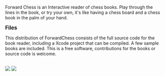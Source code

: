 Forward Chess is an Interactive reader of chess books. Play through the lines in the book, or try your own, it's like having a chess board and a chess book in the palm of your hand.

<b><big>Files</big></b>

This distribution of ForwardChess consists of the full source code for the book reader, including a Xcode project that can be compiled. A few sample books are included. This is a free software, contributions for the books or source code is welcome.

<br>

<img src="http://a1.mzstatic.com/us/r30/Purple5/v4/2f/2d/54/2f2d54db-9aae-ddba-607a-a6e2aa2567b7/screen322x572.jpeg">
<img src="http://a2.mzstatic.com/us/r30/Purple5/v4/0a/7f/6a/0a7f6a07-858c-de9e-f192-3210e982baf1/screen322x572.jpeg">
